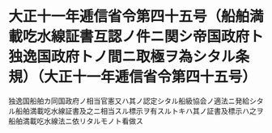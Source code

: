 # 大正十一年逓信省令第四十五号（船舶満載吃水線証書互認ノ件ニ関シ帝国政府ト独逸国政府トノ間ニ取極ヲ為シタル条規）（大正十一年逓信省令第四十五号）
独逸国船舶カ同国政府ノ相当官憲又ハ其ノ認定シタル船級協会ノ適法ニ発給シタル船舶満載吃水線証書及之ニ相当スル標示ヲ有スルトキハ其ノ証書及標示ハ之ヲ船舶満載吃水線法ニ依リタルモノト看做ス
